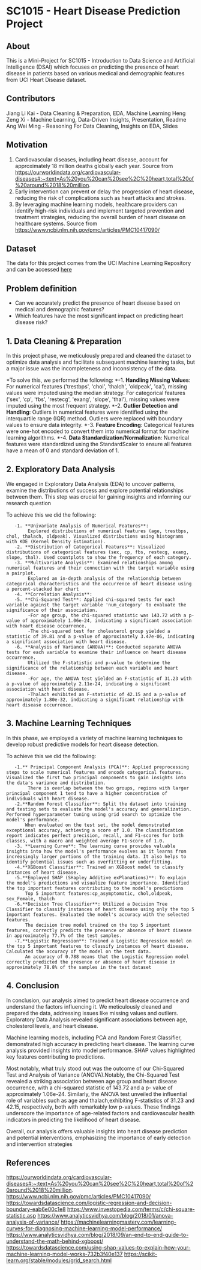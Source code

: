 # SC1015 - Heart Disease Prediction Project

## About
This is a Mini-Project for SC1015 - Introduction to Data Science and Artificial Intelligence (DSAI) which focuses on predicting the presence of heart disease in patients based on various medical and demographic features from UCI Heart Disease dataset.

## Contributors
Jiang Li Kai - Data Cleaning & Preparation, EDA, Machine Learning
Heng Zeng Xi - Machine Learning, Data-Driven Insights, Presentation, Readme
Ang Wei Ming - Reasoning For Data Cleaning, Insights on EDA, Slides

## Motivation
1. Cardiovascular diseases, including heart disease, account for approximately 18 million deaths globally each year. Source from https://ourworldindata.org/cardiovascular-diseases#:~:text=As%20you%20can%20see%2C%20heart,total%20of%20around%2018%20million.
2. Early intervention can prevent or delay the progression of heart disease, reducing the risk of complications such as heart attacks and strokes.
3. By leveraging machine learning models, healthcare providers can identify high-risk individuals and implement targeted prevention and treatment strategies, reducing the overall burden of heart disease on healthcare systems.
   Source from https://www.ncbi.nlm.nih.gov/pmc/articles/PMC10417090/

## Dataset
The data for this project comes from the UCI Machine Learning Repository and can be accessed [here](https://archive.ics.uci.edu/ml/datasets/Heart+Disease)

## Problem definition
* Can we accurately predict the presence of heart disease based on medical and demographic features?
* Which features have the most significant impact on predicting heart disease risk?

## 1. Data Cleaning & Preparation
   In this project phase, we meticulously prepared and cleaned the dataset to optimize data analysis and facilitate subsequent machine learning tasks, but a major issue was the incompleteness and inconsistency of the data.

   *To solve this, we performed the following:
   *-1. **Handling Missing Values**: For numerical features ('trestbps', 'chol', 'thalch', 'oldpeak', 'ca'), missing values were imputed using the median strategy.
            For categorical features ('sex', 'cp', 'fbs', 'restecg', 'exang', 'slope', 'thal'), missing values were imputed using the most frequent strategy.
   *-2. **Outlier Detection and Handling**: Outliers in numerical features were identified using the interquartile range (IQR) method.
            Outliers were replaced with boundary values to ensure data integrity.
   *-3. **Feature Encoding**: Categorical features were one-hot encoded to convert them into numerical format for machine learning algorithms.
   *-4. **Data Standardization/Normalization**: Numerical features were standardized using the StandardScaler to ensure all features have a mean of 0 and standard deviation of 1.

## 2. Exploratory Data Analysis
   We engaged in Exploratory Data Analysis (EDA) to uncover patterns, examine the distributions of success and explore potential relationships between them. This step was crucial for gaining insights and informing our research question

   To achieve this we did the following:

       -1. **Univariate Analysis of Numerical Features**:
            Explored distributions of numerical features (age, trestbps, chol, thalach, oldpeak). Visualized distributions using histograms with KDE (Kernel Density Estimation).
       -2. **Distribution of Categorical Features**: Visualized distributions of categorical features (sex, cp, fbs, restecg, exang, slope, thal). Used countplots to show the frequency of each category.
       -3. **Multivariate Analysis**: Examined relationships among numerical features and their connection with the target variable using a pairplot. 
            Explored an in-depth analysis of the relationship between categorical characteristics and the occurrence of heart disease using a percent-stacked bar chart
       -4. **Correlation Analysis**: 
       -5. **Chi-Squared Test**: Applied chi-squared tests for each variable against the target variable 'num_category' to evaluate the significance of their association. 
            -For age group, the chi-squared statistic was 143.72 with a p-value of approximately 1.06e-24, indicating a significant association with heart disease occurrence.
            -The chi-squared test for cholesterol group yielded a statistic of 39.81 and a p-value of approximately 3.47e-06, indicating a significant association with heart disease.
       -6. **Analysis of Variance (ANOVA)**: Conducted separate ANOVA tests for each variable to examine their influence on heart disease occurrence. 
            Utilized the F-statistic and p-value to determine the significance of the relationship between each variable and heart disease.
            -For age, the ANOVA test yielded an F-statistic of 31.23 with a p-value of approximately 2.11e-24, indicating a significant association with heart disease.
            -Thalach exhibited an F-statistic of 42.15 and a p-value of approximately 1.80e-32, indicating a significant relationship with heart disease occurrence.
   
## 3. Machine Learning Techniques
   In this phase, we employed a variety of machine learning techniques to develop robust predictive models for heart disease detection. 
  
   To achieve this we did the following:

       -1.** Principal Component Analysis (PCA)**: Applied preprocessing steps to scale numerical features and encode categorical features. Visualized the first two principal components to gain insights into the data's variance and distribution.
            There is overlap between the two groups, regions with larger principal component 1 tend to have a higher concentration of individuals with heart disease.
       -2.**Random Forest Classifier**: Split the dataset into training and testing sets to evaluate the model's accuracy and generalization. Performed hyperparameter tuning using grid search to optimize the model's performance.
           When evaluated on the test set, the model demonstrated exceptional accuracy, achieving a score of 1.0. The classification report indicates perfect precision, recall, and F1-scores for both classes, with a macro and weighted average F1-score of 1.0.
       -3. **Learning Curve**: The learning curve provides valuable insights into how the model's performance evolves as it learns from increasingly larger portions of the training data. It also helps to identify potential issues such as overfitting or underfitting.
       -4.**XGBoost Classifier**: Trained an XGBoost model to classify instances of heart disease.
       -5.**Employed SHAP (SHapley Additive exPlanations)**: To explain the model's predictions and visualize feature importance. Identified the top important features contributing to the model's predictions
           Top 5 important features:cp_asymptomatic, chol,oldpeak, sex_Female, thalch
       -6.**Decision Tree Classifier**: Utilized a Decision Tree Classifier to classify instances of heart disease using only the top 5 important features. Evaluated the model's accuracy with the selected features.
           The decision tree model trained on the top 5 important features, correctly predicts the presence or absence of heart disease in approximately 77.7% of the test samples.
       -7.**Logistic Regression**: Trained a Logistic Regression model on the top 5 important features to classify instances of heart disease. Calculated the accuracy of the model on the test data.
           An accuracy of 0.788 means that the Logistic Regression model correctly predicted the presence or absence of heart disease in approximately 78.8% of the samples in the test dataset
    


## 4. Conclusion
   In conclusion, our analysis aimed to predict heart disease occurrence and understand the factors influencing it. We meticulously cleaned and prepared the data, addressing issues like missing values and outliers. Exploratory Data Analysis revealed significant 
   associations between age, cholesterol levels, and heart disease.

  Machine learning models, including PCA and Random Forest Classifier, demonstrated high accuracy in predicting heart disease. The learning curve analysis provided insights into model performance. SHAP values highlighted key features contributing to predictions.

  Most notably, what truly stood out was the outcome of our Chi-Squared Test and Analysis of Variance (ANOVA).Notably, the Chi-Squared Test revealed a striking association between age group and heart disease occurrence, with a chi-squared statistic of 143.72 and a p- 
  value of approximately 1.06e-24. Similarly, the ANOVA test unveiled the influential role of variables such as age and thalach,exhibiting F-statistics of 31.23 and 42.15, respectively, both with remarkably low p-values.
  These findings underscore the importance of age-related factors and cardiovascular health indicators in predicting the likelihood of heart disease. 

  Overall, our analysis offers valuable insights into heart disease prediction and potential interventions, emphasizing the importance of early detection and intervention strategies



## References
https://ourworldindata.org/cardiovascular-diseases#:~:text=As%20you%20can%20see%2C%20heart,total%20of%20around%2018%20million.
https://www.ncbi.nlm.nih.gov/pmc/articles/PMC10417090/
https://towardsdatascience.com/logistic-regression-and-decision-boundary-eab6e00c1e8
https://www.investopedia.com/terms/c/chi-square-statistic.asp
https://www.analyticsvidhya.com/blog/2018/01/anova-analysis-of-variance/
https://machinelearningmastery.com/learning-curves-for-diagnosing-machine-learning-model-performance/
https://www.analyticsvidhya.com/blog/2018/09/an-end-to-end-guide-to-understand-the-math-behind-xgboost/
https://towardsdatascience.com/using-shap-values-to-explain-how-your-machine-learning-model-works-732b3f40e137
https://scikit-learn.org/stable/modules/grid_search.html
